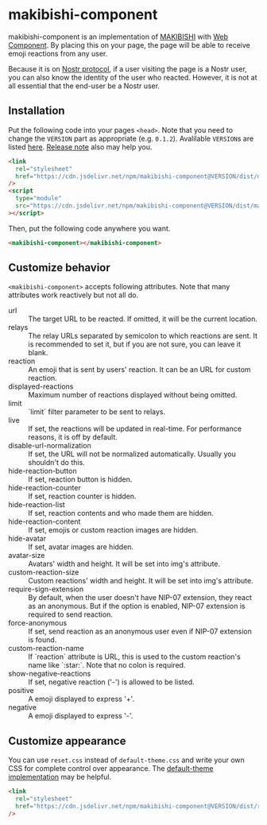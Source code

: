 # makibishi-component

makibishi-component is an implementation of [MAKIBISHI](https://nikolat.github.io/makibishi-demo/) with [Web Component](https://developer.mozilla.org/en-US/docs/Web/API/Web_components). By placing this on your page, the page will be able to receive emoji reactions from any user.

Because it is on [Nostr protocol](https://nostr.com/), if a user visiting the page is a Nostr user, you can also know the identity of the user who reacted. However, it is not at all essential that the end-user be a Nostr user.

## Installation

Put the following code into your pages `<head>`. Note that you need to change the `VERSION` part as appropriate (e.g. `0.1.2`). Avalilable `VERSION`s are listed [here](https://www.npmjs.com/package/makibishi-component?activeTab=versions). [Release note](https://github.com/penpenpng/makibishi-component/releases) also may help you.

```html
<link
  rel="stylesheet"
  href="https://cdn.jsdelivr.net/npm/makibishi-component@VERSION/dist/default-theme.css"
/>
<script
  type="module"
  src="https://cdn.jsdelivr.net/npm/makibishi-component@VERSION/dist/makibishi-component.js"
></script>
```

Then, put the following code anywhere you want.

```html
<makibishi-component></makibishi-component>
```

## Customize behavior

`<makibishi-component>` accepts following attributes. Note that many attributes work reactively but not all do.

<dl>
  <dt>url</dt>
  <dd>The target URL to be reacted. If omitted, it will be the current location.</dd>

  <dt>relays</dt>
  <dd>The relay URLs separated by semicolon to which reactions are sent. It is recommended to set it, but if you are not sure, you can leave it blank.</dd>

  <dt>reaction</dt>
  <dd>An emoji that is sent by users' reaction. It can be an URL for custom reaction.</dd>

  <dt>displayed-reactions</dt>
  <dd>Maximum number of reactions displayed without being omitted.</dd>

  <dt>limit</dt>
  <dd>`limit` filter parameter to be sent to relays.</dd>

  <dt>live</dt>
  <dd>If set, the reactions will be updated in real-time. For performance reasons, it is off by default.</dd>

  <dt>disable-url-normalization</dt>
  <dd>If set, the URL will not be normalized automatically. Usually you shouldn't do this.</dd>

  <dt>hide-reaction-button</dt>
  <dd>If set, reaction button is hidden.</dd>

  <dt>hide-reaction-counter</dt>
  <dd>If set, reaction counter is hidden.</dd>

  <dt>hide-reaction-list</dt>
  <dd>If set, reaction contents and who made them are hidden.</dd>

  <dt>hide-reaction-content</dt>
  <dd>If set, emojis or custom reaction images are hidden.</dd>

  <dt>hide-avatar</dt>
  <dd>If set, avatar images are hidden.</dd>

  <dt>avatar-size</dt>
  <dd>Avatars' width and height. It will be set into img's attribute.</dd>

  <dt>custom-reaction-size</dt>
  <dd>Custom reactions' width and height. It will be set into img's attribute.</dd>

  <dt>require-sign-extension</dt>
  <dd>By default, when the user doesn't have NIP-07 extension, they react as an anonymous. But if the option is enabled, NIP-07 extension is required to send reaction.</dd>

  <dt>force-anonymous</dt>
  <dd>If set, send reaction as an anonymous user even if NIP-07 extension is found.</dd>

  <dt>custom-reaction-name</dt>
  <dd>If `reaction` attribute is URL, this is used to the custom reaction's name like `:star:`. Note that no colon is required.</dd>

  <dt>show-negative-reactions</dt>
  <dd>If set, negative reaction ('-') is allowed to be listed.</dd>

  <dt>positive</dt>
  <dd>A emoji displayed to express '+'.</dd>

  <dt>negative</dt>
  <dd>A emoji displayed to express '-'.</dd>
</dl>

## Customize appearance

You can use `reset.css` instead of `default-theme.css` and write your own CSS for complete control over appearance. The [default-theme implementation](https://github.com/penpenpng/makibishi-component/blob/main/public/default-theme.css) may be helpful.

```html
<link
  rel="stylesheet"
  href="https://cdn.jsdelivr.net/npm/makibishi-component@VERSION/dist/reset.css"
/>
```
